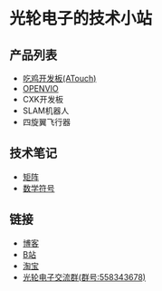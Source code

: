 # 光轮电子的技术小站
   
   
## 产品列表

* [吃鸡开发板(ATouch)](atouch/index.md#atouch)
* [OPENVIO](openvio/index.md#openvio)
* CXK开发板
* SLAM机器人
* 四旋翼飞行器

## 技术笔记

* [矩阵](math/matrix.md#matrix)
* [数学符号](math/symbol.md#symbol)
  
## 链接

* [博客](https://www.cnblogs.com/guanglun)
* [B站](https://space.bilibili.com/20909602)
* [淘宝](https://shop130446973.taobao.com/)
* [光轮电子交流群(群号:558343678)](https://jq.qq.com/?_wv=1027&k=5YPH1CV)


